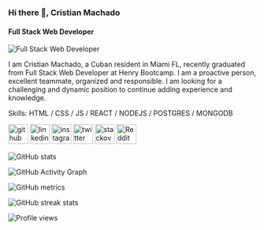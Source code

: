 ### Hi there 👋, Cristian Machado
#### Full Stack Web Developer
![Full Stack Web Developer](https://i.postimg.cc/sxKbsmQF/untitled-1.png)

I am Cristian Machado, a Cuban resident in Miami FL, recently graduated from Full Stack Web Developer at Henry Bootcamp. I am a proactive person, excellent teammate, organized and responsible.
I am looking for a challenging and dynamic position to continue 
adding experience and knowledge. 
  
Skills: HTML / CSS / JS / REACT / NODEJS / POSTGRES / MONGODB
 
 

[<img src='https://cdn.jsdelivr.net/npm/simple-icons@3.0.1/icons/github.svg' alt='github' height='40'>](https://github.com/cmacha2)  [<img src='https://cdn.jsdelivr.net/npm/simple-icons@3.0.1/icons/linkedin.svg' alt='linkedin' height='40'>](https://www.linkedin.com/in/cmacha2/)  [<img src='https://cdn.jsdelivr.net/npm/simple-icons@3.0.1/icons/instagram.svg' alt='instagram' height='40'>](https://www.instagram.com/cmacha2/)  [<img src='https://cdn.jsdelivr.net/npm/simple-icons@3.0.1/icons/twitter.svg' alt='twitter' height='40'>](https://twitter.com/cmacha2_08)  [<img src='https://cdn.jsdelivr.net/npm/simple-icons@3.0.1/icons/stackoverflow.svg' alt='stackoverflow' height='40'>](https://stackoverflow.com/users/17338953)  [<img  src='https://cdn.jsdelivr.net/npm/simple-icons@3.0.1/icons/reddit.svg' alt='Reddit' height='40'>](https://www.reddit.com/user/cmacha2)  

![GitHub stats](https://github-readme-stats.vercel.app/api?username=cmacha2&show_icons=true&count_private=true)  

![GitHub Activity Graph](https://activity-graph.herokuapp.com/graph?username=cmacha2)  

![GitHub metrics](https://metrics.lecoq.io/cmacha2)  

![GitHub streak stats](https://github-readme-streak-stats.herokuapp.com/?user=cmacha2)  

![Profile views](https://gpvc.arturio.dev/cmacha2)  
  
